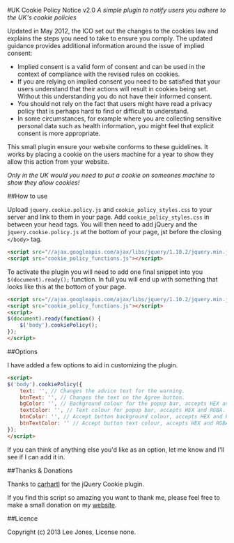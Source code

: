 #UK Cookie Policy Notice v2.0
*A simple plugin to notify users you adhere to the UK's cookie policies*

Updated in May 2012, the ICO set out the changes to the cookies law and explains the steps you need to take to ensure you comply. The updated guidance provides additional information around the issue of implied consent:

- Implied consent is a valid form of consent and can be used in the context of compliance with the revised rules on cookies.
- If you are relying on implied consent you need to be satisfied that your users understand that their actions will result in cookies being set. Without this understanding you do not have their informed consent.
- You should not rely on the fact that users might have read a privacy policy that is perhaps hard to find or difficult to understand.
- In some circumstances, for example where you are collecting sensitive personal data such as health information, you might feel that explicit consent is more appropriate.

This small plugin ensure your website conforms to these guidelines. It works by placing a cookie on the users machine for a year to show they allow this action from your website.

*Only in the UK would you need to put a cookie on someones machine to show they allow cookies!*

##How to use

Upload `jquery.cookie.policy.js` and `cookie_policy_styles.css` to your server and link to them in your page.
Add `cookie_policy_styles.css` in between your head tags. You will then need to add jQuery and the `jquery.cookie.policy.js` at the bottom of your page, jst before the closing `</body>` tag.

```html
<script src="//ajax.googleapis.com/ajax/libs/jquery/1.10.2/jquery.min.js"></script>
<script src="cookie_policy_functions.js"></script>
```

To activate the plugin you will need to add one final snippet into you `$(document).ready();` function. In full you will end up with something that looks like this at the bottom of your page.

```html
<script src="//ajax.googleapis.com/ajax/libs/jquery/1.10.2/jquery.min.js"></script>
<script src="cookie_policy_functions.js"></script>
<script>
$(document).ready(function() {
	$('body').cookiePolicy();
});
</script>
```

##Options

I have added a few options to aid in customizing the plugin.

```html
<script>
$('body').cookiePolicy({
	text: '', // Changes the advice text for the warning.
	btnText: '', // Changes the text on the Agree button.
	bgColor: '', // Background colour for the popup bar, accepts HEX and RGBA.
	textColor: '', // Text colour for popup bar, accepts HEX and RGBA.
	btnColor: '', // Accept button background colour, accepts HEX and RGBA.
	btnTextColor: '' // Accept button text colour, accepts HEX and RGBA.
});
</script>
```

If you can think of anything else you'd like as an option, let me know and I'll see if I can add it in.

##Thanks & Donations

Thanks to <a href="https://github.com/carhartl/jquery-cookie" target="_blank">carhartl</a> for the jQuery Cookie plugin.

If you find this script so amazing you want to thank me, please feel free to make a small donation on my <a href="http://leejones.me.uk#contact" target="_blank">website</a>.


##Licence

Copyright (c) 2013 Lee Jones, License none.
